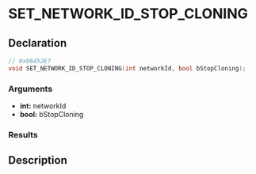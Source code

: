 # SET_NETWORK_ID_STOP_CLONING

## Declaration
```cpp
// 0x86452E7
void SET_NETWORK_ID_STOP_CLONING(int networkId, bool bStopCloning);
```

### Arguments
- **int:** networkId
- **bool:** bStopCloning

### Results

## Description
